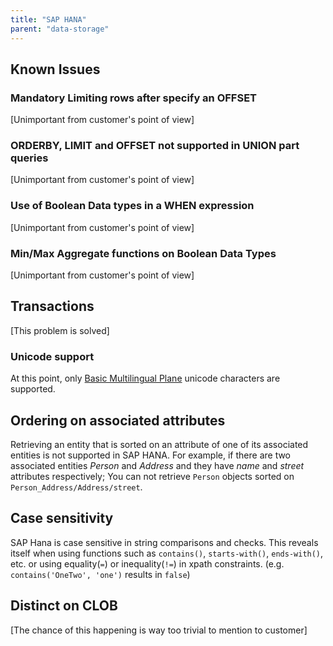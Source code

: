 ```yaml
---
title: "SAP HANA"
parent: "data-storage"
---
```


## Known Issues

### Mandatory Limiting rows after specify an OFFSET
[Unimportant from customer's point of view]

### ORDERBY, LIMIT and OFFSET not supported in UNION part queries
[Unimportant from customer's point of view]

### Use of Boolean Data types in a WHEN expression
[Unimportant from customer's point of view]

### Min/Max Aggregate functions on Boolean Data Types
[Unimportant from customer's point of view]

## Transactions
[This problem is solved]

### Unicode support
At this point, only [Basic Multilingual Plane](https://en.wikipedia.org/wiki/Plane_(Unicode)#Basic_Multilingual_Plane) unicode characters are supported.

## Ordering on associated attributes

Retrieving an entity that is sorted on an attribute of one of its associated entities is not supported in SAP HANA. For example, if there are two associated entities *Person* and *Address* and they have *name* and *street* attributes respectively; You can not retrieve `Person` objects sorted on `Person_Address/Address/street`. 

## Case sensitivity
SAP Hana is case sensitive in string comparisons and checks. This reveals itself when using functions such as `contains()`, `starts-with()`, `ends-with()`, etc. or using equality(`=`) or inequality(`!=`) in xpath constraints. (e.g. `contains('OneTwo', 'one')` results in `false`)


## Distinct on CLOB
[The chance of this happening is way too trivial to mention to customer]
